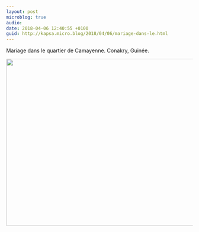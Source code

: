 ```yaml
---
layout: post
microblog: true
audio: 
date: 2018-04-06 12:40:55 +0100
guid: http://kapsa.micro.blog/2018/04/06/mariage-dans-le.html
---
```

Mariage dans le quartier de Camayenne. Conakry, Guinée.

<img src="http://www.jeankapsa.com/uploads/2018/ac0d5c7168.jpg" width="600" height="450" />
